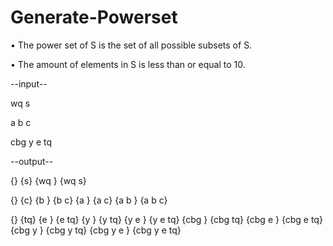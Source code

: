 # Generate-Powerset
• The power set of S is the set of all possible subsets of S.

• The amount of elements in S is less than or equal to 10.

--input--

wq s

a b c

cbg y e tq

--output--

{} {s} {wq } {wq s}


{} {c} {b } {b c} {a } {a c} {a b } {a b c}


{} {tq} {e } {e tq} {y } {y tq} {y e } {y e tq} {cbg } {cbg tq} {cbg e } {cbg e tq} {cbg y } {cbg y tq} {cbg y e } 
{cbg y e tq}
